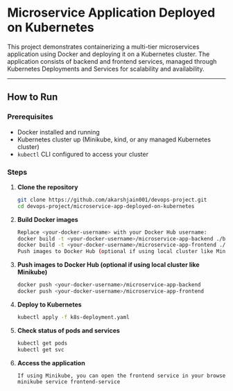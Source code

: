 # Microservice Application Deployed on Kubernetes

This project demonstrates containerizing a multi-tier microservices application using Docker and deploying it on a Kubernetes cluster. The application consists of backend and frontend services, managed through Kubernetes Deployments and Services for scalability and availability.

---

## How to Run

### Prerequisites
- Docker installed and running  
- Kubernetes cluster up (Minikube, kind, or any managed Kubernetes cluster)  
- `kubectl` CLI configured to access your cluster  

### Steps

1. **Clone the repository**  
   ```bash
   git clone https://github.com/akarshjain001/devops-project.git
   cd devops-project/microservice-app-deployed-on-kubernetes

2. **Build Docker images**
   ```bash
   Replace <your-docker-username> with your Docker Hub username:
   docker build -t <your-docker-username>/microservice-app-backend ./backend
   docker build -t <your-docker-username>/microservice-app-frontend ./frontend
   Push images to Docker Hub (optional if using local cluster like Minikube)

3. **Push images to Docker Hub (optional if using local cluster like Minikube)**
   ```bash
   docker push <your-docker-username>/microservice-app-backend
   docker push <your-docker-username>/microservice-app-frontend

4. **Deploy to Kubernetes**
   ```bash
   kubectl apply -f k8s-deployment.yaml

5. **Check status of pods and services**
   ```bash
   kubectl get pods
   kubectl get svc

6. **Access the application**
   ```bash
   If using Minikube, you can open the frontend service in your browser using:
   minikube service frontend-service
